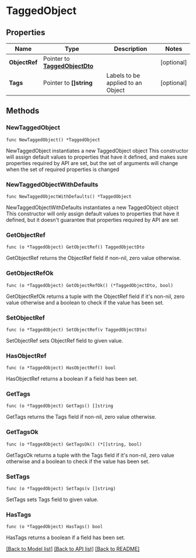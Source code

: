 # TaggedObject

## Properties

Name | Type | Description | Notes
------------ | ------------- | ------------- | -------------
**ObjectRef** | Pointer to [**TaggedObjectDto**](TaggedObjectDto.md) |  | [optional] 
**Tags** | Pointer to **[]string** | Labels to be applied to an Object | [optional] 

## Methods

### NewTaggedObject

`func NewTaggedObject() *TaggedObject`

NewTaggedObject instantiates a new TaggedObject object
This constructor will assign default values to properties that have it defined,
and makes sure properties required by API are set, but the set of arguments
will change when the set of required properties is changed

### NewTaggedObjectWithDefaults

`func NewTaggedObjectWithDefaults() *TaggedObject`

NewTaggedObjectWithDefaults instantiates a new TaggedObject object
This constructor will only assign default values to properties that have it defined,
but it doesn't guarantee that properties required by API are set

### GetObjectRef

`func (o *TaggedObject) GetObjectRef() TaggedObjectDto`

GetObjectRef returns the ObjectRef field if non-nil, zero value otherwise.

### GetObjectRefOk

`func (o *TaggedObject) GetObjectRefOk() (*TaggedObjectDto, bool)`

GetObjectRefOk returns a tuple with the ObjectRef field if it's non-nil, zero value otherwise
and a boolean to check if the value has been set.

### SetObjectRef

`func (o *TaggedObject) SetObjectRef(v TaggedObjectDto)`

SetObjectRef sets ObjectRef field to given value.

### HasObjectRef

`func (o *TaggedObject) HasObjectRef() bool`

HasObjectRef returns a boolean if a field has been set.

### GetTags

`func (o *TaggedObject) GetTags() []string`

GetTags returns the Tags field if non-nil, zero value otherwise.

### GetTagsOk

`func (o *TaggedObject) GetTagsOk() (*[]string, bool)`

GetTagsOk returns a tuple with the Tags field if it's non-nil, zero value otherwise
and a boolean to check if the value has been set.

### SetTags

`func (o *TaggedObject) SetTags(v []string)`

SetTags sets Tags field to given value.

### HasTags

`func (o *TaggedObject) HasTags() bool`

HasTags returns a boolean if a field has been set.


[[Back to Model list]](../README.md#documentation-for-models) [[Back to API list]](../README.md#documentation-for-api-endpoints) [[Back to README]](../README.md)



